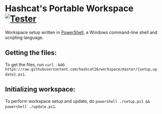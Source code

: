 # Hashcat's Portable Workspace [![Tester](https://github.com/hashcat26/workspace/actions/workflows/tester.yml/badge.svg)](https://github.com/hashcat26/workspace/actions/workflows/tester.yml)
Workspace setup written in [PowerShell](https://www.powershellgallery.com), a Windows command-line shell and scripting language.

Getting the files:
---------------------------------
To get the files, run `curl -kOO https://raw.githubusercontent.com/hashcat26/workspace/master/{setup,update}.ps1`.

Initializing workspace:
---------------------------------
To perform workspace setup and update, do `powershell ./setup.ps1 && powershell ./update.ps1`.
